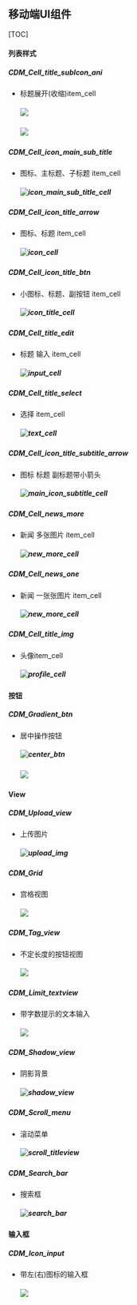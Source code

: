 ## 移动端UI组件

[TOC]

#### 列表样式

##### CDM_Cell_title_subIcon_ani

- 标题展开(收缩)item_cell

  ##### ![](./imgs/up_down_cell.png)

  ##### ![](./imgs/down_cell.png)

##### CDM_Cell_icon_main_sub_title

- 图标、主标题、子标题 item_cell 

  ##### ![icon_main_sub_title_cell](./imgs/icon_main_sub_title_cell.png)

##### CDM_Cell_icon_title_arrow

- 图标、标题 item_cell 

  ##### ![icon_cell](./imgs/icon_cell.png)

##### CDM_Cell_icon_title_btn

- 小图标、标题、副按钮 item_cell 

  ##### ![icon_title_cell](./imgs/icon_title_cell.png)

##### CDM_Cell_title_edit

- 标题 输入 item_cell 

  ##### ![input_cell](./imgs/input_cell.png)

##### CDM_Cell_title_select

- 选择 item_cell 

  ##### ![text_cell](./imgs/text_cell.png)

##### CDM_Cell_icon_title_subtitle_arrow

- 图标 标题 副标题带小箭头 

  ##### ![main_icon_subtitle_cell](./imgs/main_icon_subtitle_cell.png)

##### CDM_Cell_news_more

- 新闻 多张图片 item_cell 

  ##### ![new_more_cell](./imgs/new_more_cell.png)

##### CDM_Cell_news_one

- 新闻 一张张图片 item_cell 

  ##### ![new_more_cell](./imgs/news_one_cell.png)

##### CDM_Cell_title_img

- 头像item_cell 

  ##### ![profile_cell](./imgs/profile_cell.png)


#### 按钮

##### CDM_Gradient_btn

- 居中操作按钮 

  ##### ![center_btn](./imgs/center_btn.png)

  ##### ![](./imgs/big_btn.png)


#### View

##### CDM_Upload_view

- 上传图片 

  ##### ![upload_img](./imgs/upload_img.png)


##### CDM_Grid

- 宫格视图  

  ##### ![](./imgs/grid_view.png)

##### CDM_Tag_view

- 不定长度的按钮视图

  ##### ![](./imgs/tag_view.png)

##### CDM_Limit_textview

- 带字数提示的文本输入 

  ##### ![](./imgs/tip_textview.png)

##### CDM_Shadow_view

- 阴影背景 

  ##### ![shadow_view](./imgs/shadow_view.png)

##### CDM_Scroll_menu

- 滚动菜单 

  ##### ![scroll_titleview](./imgs/scroll_titleview.png)

##### CDM_Search_bar

- 搜索框 

  ##### ![search_bar](./imgs/search_bar.png)

#### 输入框

##### CDM_Icon_input

- 带左(右)图标的输入框

    ##### ![](./imgs/ic_input_textfiled.png)
